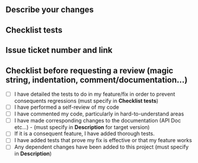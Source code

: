 ## Describe your changes

## Checklist tests

## Issue ticket number and link

## Checklist before requesting a review (magic string, indentation, comment/documentation...)

- [ ] I have detailed the tests to do in my feature/fix in order to prevent consequents regressions (must specify in **Checklist tests**)
- [ ] I have performed a self-review of my code
- [ ] I have commented my code, particularly in hard-to-understand areas
- [ ] I have made corresponding changes to the documentation (API Doc etc...) - (must specify in **Description** for target version)
- [ ] If it is a consequent feature, I have added thorough tests.
- [ ] I have added tests that prove my fix is effective or that my feature works
- [ ] Any dependent changes have been added to this project (must specify in **Description**)